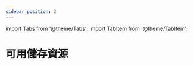 ```yaml
---
sidebar_position: 2
---
```


import Tabs from '@theme/Tabs';
import TabItem from '@theme/TabItem';

# 可用儲存資源




